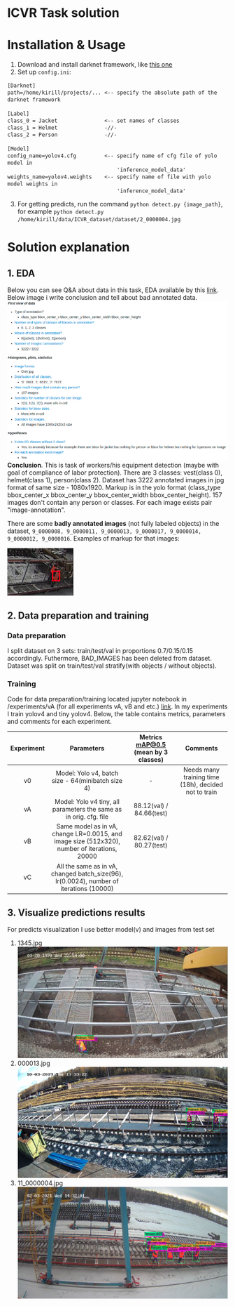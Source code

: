 # ICVR Task solution

# Installation & Usage
1. Download and install darknet framework, like [this one](https://github.com/AlexeyAB/darknet)
2. Set up `config.ini`:
```
[Darknet]
path=/home/kirill/projects/... <-- specify the absolute path of the darknet framework

[Label]
class_0 = Jacket               <-- set names of classes
class_1 = Helmet               -//-
class_2 = Person               -//-

[Model]
config_name=yolov4.cfg         <-- specify name of cfg file of yolo model in 
                                   'inference_model_data'
weights_name=yolov4.weights    <-- specify name of file with yolo model weights in 
                                   'inference_model_data'
```
3. For getting predicts, run the command `python detect.py {image_path}`, for example `python detect.py /home/kirill/data/ICVR_dataset/dataset/2_0000004.jpg`

# Solution explanation
## 1. EDA
Below you can see Q&A about data in this task, EDA available by this [link](https://nbviewer.org/github/kiru883/ICVR/blob/main/notebooks/EDA.ipynb). Below image i write conclusion and tell about bad annotated data.
![](eda_qa.png)
__Conclusion__. This is task of workers/his equipment detection (maybe with goal of compliance of labor protection). There are 3 classes: vest(class 0), 
helmet(class 1), person(class 2). Dataset has 3222 annotated images in jpg format of same size - 1080x1920. Markup is in the yolo format 
(class_type bbox_center_x bbox_center_y bbox_center_width bbox_center_height). 157 images don't contain any person or classes. For each image exists pair "image-annotation".
    
There are some __badly annotated images__ (not fully labeled objects) in the dataset, `9_0000008, 9_0000011, 9_0000013, 9_0000017, 9_0000014, 9_0000012, 9_0000016`. Examples of markup for that images:
    
![](bad_markup_example.png)

## 2. Data preparation and training
### Data preparation
I split dataset on 3 sets: train/test/val in proportions 0.7/0.15/0.15 accordingly. Futhermore, BAD_IMAGES has been deleted from dataset. Dataset was split on
train/test/val stratify(with objects / without objects).

### Training
Code for data preparation/training located jupyter notebook in /experiments/vA (for all experiments vA, vB and etc.) [link](https://nbviewer.org/github/kiru883/ICVR/blob/main/experiments/vA/train_vA_vB_vC.ipynb).
In my experiments I train yolov4 and tiny yolov4. Below, the table contains metrics, parameters and comments for each experiment.

| Experiment |                                           Parameters                                          | Metrics mAP@0.5 (mean by 3 classes) |                       Comments                       |
|:----------:|:---------------------------------------------------------------------------------------------:|:-----------------------------------:|:----------------------------------------------------:|
| v0         | Model: Yolo v4, batch size - 64(minibatch size 4)                                             | -                                   | Needs many training time (18h), decided not to train |
| vA         | Model: Yolo v4 tiny, all parameters the same as in orig. cfg. file                            |       88.12(val) / 84.66(test)      |                                                      |
| vB         | Same model as in vA, change LR=0.0015, and image size (512x320), number of iterations,  20000 |       82.62(val) / 80.27(test)      |                                                      |
| vC         | All the same as in vA, changed batch_size(96), lr(0.0024), number of iterations (10000)       |                                     |                                                      |            

## 3. Visualize predictions results
For predicts visualization I use better model(v) and images from test set 

1. 1345.jpg
   ![](demo/exm1.png)
2. 000013.jpg
   ![](demo/exm2.png)
3. 11_0000004.jpg
   ![](demo/exm3.png)
